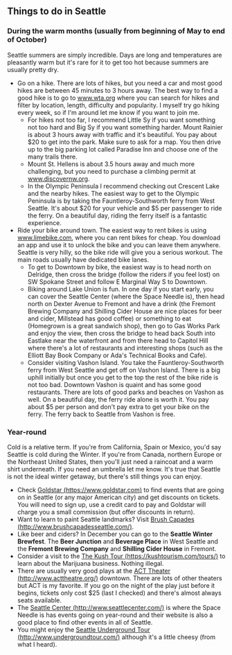 ## Things to do in Seattle

### During the warm months (usually from beginning of May to end of October)

Seattle summers are simply incredible. Days are long and temperatures are pleasantly warm but it's rare for it to get too hot because summers are usually pretty dry.

- Go on a hike. There are lots of hikes, but you need a car and most good hikes are between 45 minutes to 3 hours away. The best way to find a good hike is to go to <u>www.wta.org</u> where you can search for hikes and filter by location, length, difficulty and popularity. I myself try go hiking every week, so if I'm around let me know if you want to join me. 
  - For hikes not too far, I recommend Little Sy if you want something not too hard and Big Sy if you want something harder. Mount Rainier is about 3 hours away with traffic and it's beautiful. You pay about $20 to get into the park. Make sure to ask for a map. You then drive up to the big parking lot called Paradise Inn and choose one of the many trails there. 
  - Mount St. Hellens is about 3.5 hours away and much more challenging, but you need to purchase a climbing permit at <u>www.discovernw.org</u>. 
  - In the Olympic Peninsula I recommend checking out Crescent Lake and the nearby hikes. The easiest way to get to the Olympic Peninsula is by taking the Fauntleroy-Southworth ferry from West Seattle. It's about $20 for your vehicle and $5 per passenger to ride the ferry. On a beautiful day, riding the ferry itself is a fantastic experience.
- Ride your bike around town. The easiest way to rent bikes is using <u>www.limebike.com</u>, where you can rent bikes for cheap. You download an app and use it to unlock the bike and you can leave them anywhere. Seattle is very hilly, so the bike ride will give you a serious workout. The main roads usually have dedicated bike lanes.
  - To get to Downtown by bike, the easiest way is to head north on Delridge, then cross the bridge (follow the riders if you feel lost) on SW Spokane Street and follow E Marginal Way S to Downtown.
  - Biking around Lake Union is fun. In one day if you start early, you can cover the Seattle Center (where the Space Needle is), then head north on Dexter Avenue to Fremont and have a drink (the Fremont Brewing Company and Shilling Cider House are nice places for beer and cider, Millstead has good coffee) or something to eat (Homegrown is a great sandwich shop), then go to Gas Works Park and enjoy the view, then cross the bridge to head back South into Eastlake near the waterfront and from there head to Capitol Hill where there's a lot of restaurants and interesting shops (such as the Elliott Bay Book Company or Ada's Technical Books and Cafe).
  - Consider visiting Vashon Island. You take the Fauntleroy-Southworth ferry from West Seattle and get off on Vashon Island. There is a big uphill initially but once you get to the top the rest of the bike ride is not too bad. Downtown Vashon is quaint and has some good restaurants. There are lots of good parks and beaches on Vashon as well. On a beautiful day, the ferry ride alone is worth it. You pay about $5 per person and don't pay extra to get your bike on the ferry. The ferry back to Seattle from Vashon is free.

### Year-round

Cold is a relative term. If you're from California, Spain or Mexico, you'd say Seattle is cold during the Winter. If you're from Canada, northern Europe or the Northeast United States, then you'll just need a raincoat and a warm shirt underneath. If you need an umbrella let me know. It's true that Seattle is not the ideal winter getaway, but there's still things you can enjoy. 

- Check [Goldstar (https://www.goldstar.com)](https://www.goldstar.com) to find events that are going on in Seattle (or any major American city) and get discounts on tickets. You will need to sign up, use a credit card to pay and Goldstar will charge you a small commission (but offer discounts in return).
- Want to learn to paint Seattle landmarks? Visit [Brush Capades (http://www.brushcapadesseattle.com/)](http://www.brushcapadesseattle.com/).
- Like beer and ciders? In December you can go to the **Seattle Winter Brewfest**. The **Beer Junction** and **Beverage Place** in West Seattle and the **Fremont Brewing Company** and **Shilling Cider House** in Fremont.
- Consider a visit to the [The Kush Tour (https://kushtourism.com/tours/)](https://kushtourism.com/tours/) to learn about the Marijuana business. Nothing illegal.
- There are usually very good plays at the [ACT Theater (http://www.acttheatre.org/)](http://www.acttheatre.org/) downtown. There are lots of other theaters but ACT is my favorite. If you go on the night of the play just before it begins, tickets only cost $25 (last I checked) and there's almost always seats available.
- The [Seattle Center (http://www.seattlecenter.com/)](http://www.seattlecenter.com/) is where the Space Needle is has events going on year-round and their website is also a good place to find other events in all of Seattle.
- You might enjoy the [Seattle Underground Tour (http://www.undergroundtour.com/)](http://www.undergroundtour.com/) although it's a little cheesy (from what I heard).
